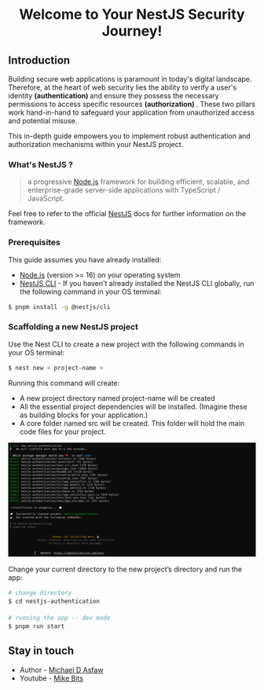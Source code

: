 # <p align="center"> Welcome to Your NestJS Security Journey! </p>

## Introduction

<p>Building secure web applications is paramount in today's digital landscape. Therefore, at the heart of web security lies the ability to verify a user's identity <b> (authentication) </b> and ensure they possess the necessary permissions to access specific resources <b> (authorization) </b>. These two pillars work hand-in-hand to safeguard your application from unauthorized access and potential misuse. </p>

<p>This in-depth guide empowers you to implement robust authentication and authorization mechanisms within your NestJS project. </p>

### What's NestJS ?

> a progressive <a href="http://nodejs.org" target="_blank">Node.js</a> framework for building efficient, scalable, and enterprise-grade server-side applications with TypeScript / JavaScript.

Feel free to refer to the official [NestJS](https://github.com/nestjs/nest) docs for further information on the framework.

### Prerequisites

This guide assumes you have already installed:

- <a href="http://nodejs.org" target="_blank">Node.js</a> (version >= 16) on your operating system
- <a href="https://docs.nestjs.com/cli/overview" target="_blank"> NestJS CLI</a> - If you haven't already installed the NestJS CLI globally, run the following command in your OS terminal:

```bash
$ pnpm install -g @nestjs/cli
```

### Scaffolding a new NestJS project

Use the Nest CLI to create a new project with the following commands in your OS terminal:

```bash
$ nest new < project-name >
```

Running this command will create:

- A new project directory named project-name will be created
- All the essential project dependencies will be installed. (Imagine these as building blocks for your application.)
- A core folder named src will be created. This folder will hold the main code files for your project.

<p align="center">
  <img src="public/assets/images/project-scaffolding.png" alt="Project Scaffolding" />
</p>

Change your current directory to the new project’s directory and run the app:

```bash
# change directory
$ cd nestjs-authentication

# running the app -- dev mode
$ pnpm run start

```

## Stay in touch

- Author - [Michael D Asfaw](https://mike-bits.dev)
- Youtube - [Mike Bits](http://www.youtube.com/@mike-bits)
